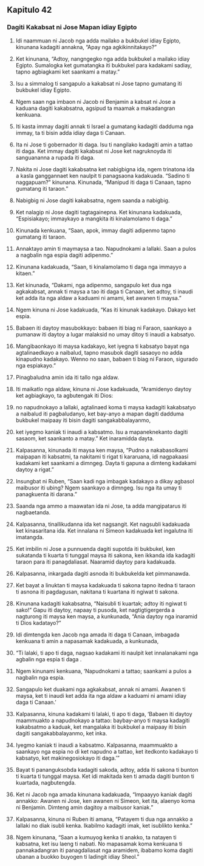 Kapitulo 42
-----------

### Dagiti Kakabsat ni Jose Mapan idiay Egipto

1. Idi naammuan ni Jacob nga adda mailako a bukbukel idiay Egipto, kinunana kadagiti annakna, “Apay nga agkikinnitakayo?”
2. Ket kinunana, “Adtoy, nangngegko nga adda bukbukel a mailako idiay Egipto. Sumalogka ket gumatangka iti bukbukel para kadakami sadiay, tapno agbiagkami ket saankami a matay.”
3. Isu a simmalog ti sangapulo a kakabsat ni Jose tapno gumatang iti bukbukel idiay Egipto.
4. Ngem saan nga imbaon ni Jacob ni Benjamin a kabsat ni Jose a kaduana dagiti kakabsatna, agsipud ta maamak a makadangran kenkuana.
5. Iti kasta immay dagiti annak ti Israel a gumatang kadagiti dadduma nga immay, ta ti bisin adda idiay daga ti Canaan.

6. Ita ni Jose ti gobernador iti daga. Isu ti nangilako kadagiti amin a tattao iti daga. Ket immay dagiti kakabsat ni Jose ket nagruknoyda iti sanguananna a rupada iti daga.
7. Nakita ni Jose dagiti kakabsatna ket nabigbigna ida, ngem trinatona ida a kasla ganggannaet ken naulpit ti panagsaona kadakuada. “Sadino ti naggapuam?” kinunana. Kinunada, “Manipud iti daga ti Canaan, tapno gumatang iti taraon.”
8. Nabigbig ni Jose dagiti kakabsatna, ngem saanda a nabigbig.
9. Ket nalagip ni Jose dagiti tagtagainepna. Ket kinunana kadakuada, “Espisiakayo; immaykayo a mangkita iti kinalamolamo ti daga.”
10. Kinunada kenkuana, “Saan, apok, immay dagiti adipenmo tapno gumatang iti taraon.
11. Annaktayo amin ti maymaysa a tao. Napudnokami a lallaki. Saan a pulos a nagbalin nga espia dagiti adipenmo.”

12. Kinunana kadakuada, “Saan, ti kinalamolamo ti daga nga immayyo a kitaen.”
13. Ket kinunada, “Dakami, nga adipenmo, sangapulo ket dua nga agkakabsat, annak ti maysa a tao iti daga ti Canaan, ket adtoy, ti inaudi ket adda ita nga aldaw a kaduami ni amami, ket awanen ti maysa.”
14. Ngem kinuna ni Jose kadakuada, “Kas iti kinunak kadakayo. Dakayo ket espia.
15. Babaen iti daytoy masubokkayo: babaen iti biag ni Faraon, saankayo a pumanaw iti daytoy a lugar malaksid no umay ditoy ti inaudi a kabsatyo.
16. Mangibaonkayo iti maysa kadakayo, ket iyegna ti kabsatyo bayat nga agtalinaedkayo a naibalud, tapno masubok dagiti sasaoyo no adda kinapudno kadakayo. Wenno no saan, babaen ti biag ni Faraon, sigurado nga espiakayo.”
17. Pinagbaludna amin ida iti tallo nga aldaw.

18. Iti maikatlo nga aldaw, kinuna ni Jose kadakuada, “Aramidenyo daytoy ket agbiagkayo, ta agbutengak iti Dios:
19. no napudnokayo a lallaki, agtalinaed koma ti maysa kadagiti kakabsatyo a naibalud iti pagbaludanyo, ket bay-anyo a mapan dagiti dadduma bukbukel maipaay iti bisin dagiti sangakabbalayanmo,
20. ket iyegmo kaniak ti inaudi a kabsatmo. Isu a mapaneknekanto dagiti sasaom, ket saankanto a matay.” Ket inaramidda dayta.
21. Kalpasanna, kinunada iti maysa ken maysa, “Pudno a nakabasolkami maipapan iti kabsatmi, ta nakitami ti rigat ti kararuana, idi nagpakaasi kadakami ket saankami a dimngeg. Dayta ti gapuna a dimteng kadakami daytoy a rigat.”
22. Insungbat ni Ruben, “Saan kadi nga imbagak kadakayo a dikay agbasol maibusor iti ubing? Ngem saankayo a dimngeg. Isu nga ita umay ti panagkuenta iti darana.”
23. Saanda nga ammo a maawatan ida ni Jose, ta adda mangipatarus iti nagbaetanda.
24. Kalpasanna, tinallikudanna ida ket nagsangit. Ket nagsubli kadakuada ket kinasaritana ida. Ket innalana ni Simeon kadakuada ket ingalutna iti imatangda.
25. Ket imbilin ni Jose a punnuenda dagiti supotda iti bukbukel, ken sukatanda ti kuarta ti tunggal maysa iti sakona, ken ikkanda ida kadagiti taraon para iti panagdaliasat. Naaramid daytoy para kadakuada.

26. Kalpasanna, inkargada dagiti asnoda iti bukbukelda ket pimmanawda.
27. Ket bayat a linuktan ti maysa kadakuada ti sakona tapno itedna ti taraon ti asnona iti pagdagusan, nakitana ti kuartana iti ngiwat ti sakona.
28. Kinunana kadagiti kakabsatna, “Naisubli ti kuartak; adtoy iti ngiwat ti sako!” Gapu iti daytoy, napaay ti pusoda, ket nagtigtigergerda a nagturong iti maysa ken maysa, a kunkunada, “Ania daytoy nga inaramid ti Dios kadatayo?”

29. Idi dimtengda ken Jacob nga amada iti daga ti Canaan, imbagada kenkuana ti amin a napasamak kadakuada, a kunkunada,
30. “Ti lalaki, ti apo ti daga, nagsao kadakami iti naulpit ket innalanakami nga agbalin nga espia ti daga .
31. Ngem kinunami kenkuana, ‘Napudnokami a tattao; saankami a pulos a nagbalin nga espia.
32. Sangapulo ket duakami nga agkakabsat, annak ni amami. Awanen ti maysa, ket ti inaudi ket adda ita nga aldaw a kaduami ni amami idiay daga ti Canaan.’
33. Kalpasanna, kinuna kadakami ti lalaki, ti apo ti daga, ‘Babaen iti daytoy maammuakto a napudnokayo a tattao: baybay-anyo ti maysa kadagiti kakabsatmo a kaduak, ket mangalaka iti bukbukel a maipaay iti bisin dagiti sangakabbalayanmo, ket inka.
34. Iyegmo kaniak ti inaudi a kabsatmo. Kalpasanna, maammuakto a saankayo nga espia no di ket napudno a tattao, ket itedkonto kadakayo ti kabsatyo, ket makinegosiokayo iti daga.’”

35. Bayat ti pananguksobda kadagiti sakoda, adtoy, adda iti sakona ti bunton ti kuarta ti tunggal maysa. Ket idi makitada ken ti amada dagiti bunton ti kuartada, nagbutengda.
36. Ket ni Jacob nga amada kinunana kadakuada, “Impaayyo kaniak dagiti annakko: Awanen ni Jose, ken awanen ni Simeon, ket ita, alaenyo koma ni Benjamin. Dimteng amin dagitoy a maibusor kaniak.”
37. Kalpasanna, kinuna ni Ruben iti amana, “Patayem ti dua nga annakko a lallaki no diak isubli kenka. Ikabilmo kadagiti imak, ket isublikto kenka.”
38. Ngem kinunana, “Saan a kumuyog kenka ti anakko, ta natayen ti kabsatna, ket isu laeng ti nabati. No mapasamak koma kenkuana ti pannakadangran iti panagdaliasat nga aramidem, ibabamo koma dagiti ubanan a buokko buyogen ti ladingit idiay Sheol.”